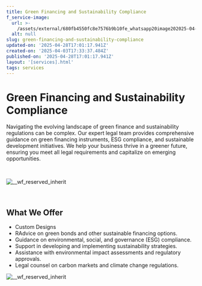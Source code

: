 ```yaml
---
title: Green Financing and Sustainability Compliance
f_service-image:
  url: >-
    /assets/external/680fb4550fc8e7576b9b10fe_whatsapp20image202025-04-2820at2014.54.57.jpeg
  alt: null
slug: green-financing-and-sustainability-compliance
updated-on: '2025-04-28T17:01:17.941Z'
created-on: '2025-04-03T17:33:37.484Z'
published-on: '2025-04-28T17:01:17.941Z'
layout: '[services].html'
tags: services
---
```


Green Financing and Sustainability Compliance
=============================================

Navigating the evolving landscape of green finance and sustainability regulations can be complex. Our expert legal team provides comprehensive guidance on green financing instruments, ESG compliance, and sustainable development initiatives. We help your business thrive in a greener future, ensuring you meet all legal requirements and capitalize on emerging opportunities.

‍

![__wf_reserved_inherit](/assets/external/680a441e3d0b5b19dbe37556_17.jpg)

‍

What We Offer
-------------

*   Custom Designs
*   RAdvice on green bonds and other sustainable financing options.
*   Guidance on environmental, social, and governance (ESG) compliance.
*   Support in developing and implementing sustainability strategies.
*   Assistance with environmental impact assessments and regulatory approvals.
*   Legal counsel on carbon markets and climate change regulations.

![__wf_reserved_inherit](/assets/external/680a44caa483d74d8cc537d7_30.jpg)
